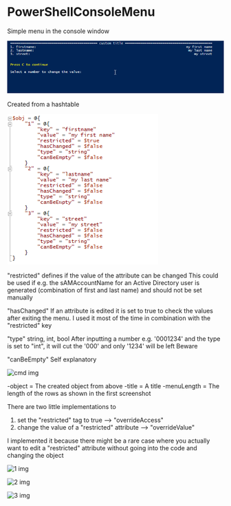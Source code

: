 # PowerShellConsoleMenu

Simple menu in the console window

![menu img](img1.png)

Created from a hashtable

![object img](img2.png)

"restricted" defines if the value of the attribute can be changed
This could be used if e.g. the sAMAccountName for an Active Directory user is generated (combination of first and last name) and should
not be set manually


"hasChanged"
If an attribute is edited it is set to true to check the values after exiting the menu. I used it most of the time in combination
with the "restricted" key

"type"
string, int, bool
After inputting a number e.g. '0001234' and the type is set to "int", it will cut the '000' and only '1234' will be left
Beware

"canBeEmpty"
Self explanatory

![cmd img](img3.png)

-object = The created object from above
-title = A title
-menuLength = The length of the rows as shown in the first screenshot


There are two little implementations to 
1. set the "restricted" tag to true
	--> "overrideAccess"
2. change the value of a "restricted" attribute
	--> "overrideValue"
	
I implemented it because there might be a rare case where you actually want to edit a "restricted" attribute without going into the code
and changing the object

![1 img](img4.png)

![2 img](img5.png)

![3 img](img6.png)
